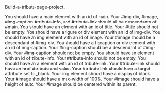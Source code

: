 Build-a-tribute-page-project.

You should have a main element with an id of main.
Your #img-div, #image, #img-caption, #tribute-info, and #tribute-link should all be descendants of #main.
You should have an element with an id of title.
Your #title should not be empty.
You should have a figure or div element with an id of img-div.
You should have an img element with an id of image.
Your #image should be a descendant of #img-div.
You should have a figcaption or div element with an id of img-caption.
Your #img-caption should be a descendant of #img-div.
Your #img-caption should not be empty.
You should have an element with an id of tribute-info.
Your #tribute-info should not be empty.
You should have an a element with an id of tribute-link.
Your #tribute-link should have an href attribute and value.
Your #tribute-link should have a target attribute set to _blank.
Your img element should have a display of block.
Your #image should have a max-width of 100%.
Your #image should have a height of auto.
Your #image should be centered within its parent.

